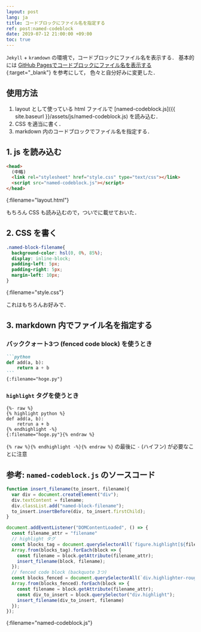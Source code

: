 ```yaml
---
layout: post
lang: ja
title: コードブロックにファイル名を指定する
ref: post:named-codeblock
date: 2019-07-12 21:00:00 +09:00
toc: true
---
```


`Jekyll` + `kramdown` の環境で，コードブロックにファイル名を表示する．
基本的には
[GitHub Pagesでコードブロックにファイル名を表示する](https://hachy.github.io/2018/11/14/add-file-name-to-code-block-in-jekyll-on-github-pages.html){:target="_blank"}
を参考にして，
色々と自分好みに変更した．

## 使用方法
1. layout として使っている html ファイルで [named-codeblock.js]({{ site.baseurl }}/assets/js/named-codeblock.js) を読み込む．
2. CSS を適当に書く．
3. markdown 内のコードブロックでファイル名を指定する．

## 1. js を読み込む
```html
<head>
  (中略)
  <link rel="stylesheet" href="style.css" type="text/css"></link>
  <script src="named-codeblock.js"></script>
</head>
```
{:filename="layout.html"}

もちろん CSS も読み込むので，ついでに載せておいた．

## 2. CSS を書く
```css
.named-block-filename{
  background-color: hsl(0, 0%, 85%);
  display: inline-block;
  padding-left: 5px;
  padding-right: 5px;
  margin-left: 10px;
}
```
{:filename="style.css"}

これはもちろんお好みで．

## 3. markdown 内でファイル名を指定する
### バッククォート3つ (fenced code block) を使うとき
````markdown
```python
def add(a, b):
    return a + b
```
{:filename="hoge.py"}
````

### `highlight` タグを使うとき
````liquid
{%- raw %}
{% highlight python %}
def add(a, b):
    retrun a + b
{% endhighlight -%}
{:filename="hoge.py"}{% endraw %}
````

`{% raw %}{% endhighlight -%}{% endraw %}` の最後に `-` (ハイフン) が必要なことに注意

## 参考: `named-codeblock.js` のソースコード
```js
function insert_filename(to_insert, filename){
  var div = document.createElement("div");
  div.textContent = filename;
  div.classList.add("named-block-filename");
  to_insert.insertBefore(div, to_insert.firstChild);
}

document.addEventListener("DOMContentLoaded", () => {
  const filename_attr = "filename"
  // highlight タグ
  const blocks_tag = document.querySelectorAll(`figure.highlight[${filename_attr}]`);
  Array.from(blocks_tag).forEach(block => {
    const filename = block.getAttribute(filename_attr);
    insert_filename(block, filename);
  });
  // fenced code block (backquote 3つ)
  const blocks_fenced = document.querySelectorAll(`div.highlighter-rouge[${filename_attr}]`);
  Array.from(blocks_fenced).forEach(block => {
    const filename = block.getAttribute(filename_attr);
    const div_to_insert = block.querySelector("div.highlight");
    insert_filename(div_to_insert, filename)
  });
});
```
{:filename="named-codeblock.js"}
